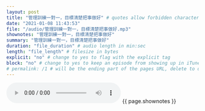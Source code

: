 ```yaml
---
layout: post
title: "管理訓練一對一，目標清楚把事做好" # quotes allow forbidden characters like the colon
date: "2021-01-08 11:43:53"
file: "/audio/管理訓練一對一，目標清楚把事做好.mp3"
shownotes: "管理訓練一對一，目標清楚把事做好"
summary: "管理訓練一對一，目標清楚把事做好"
duration: "file_duration" # audio length in min:sec
length: "file_length" # filesize in bytes
explicit: "no" # change to yes to flag with the explicit tag
block: "no" # change to yes to keep an episode from showing up in iTunes
# permalink: /1 # will be the ending part of the pages URL, delete to default to the title
---
```


<audio controls>
<source src="{{site.url}}{{site.baseurl}}{{ page.file }}" type="audio/x-mp3">
Your browser does not support the audio element.
</audio>
{{ page.shownotes }}
